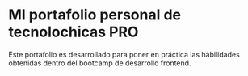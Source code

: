 # MI portafolio personal de tecnolochicas PRO 

Este portafolio es desarrollado para poner en práctica las hábilidades obtenidas dentro del bootcamp de desarrollo frontend. 